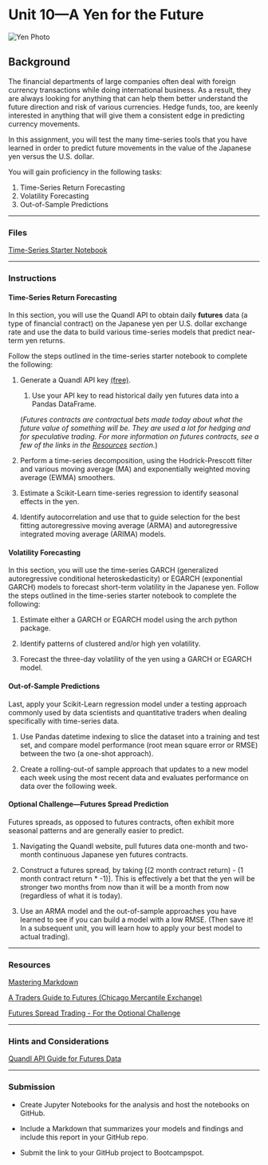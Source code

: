 # Unit 10—A Yen for the Future

![Yen Photo](Images/unit-10-readme-photo.png)

## Background

The financial departments of large companies often deal with foreign currency transactions while doing international business. As a result, they are always looking for anything that can help them better understand the future direction and risk of various currencies. Hedge funds, too, are keenly interested in anything that will give them a consistent edge in predicting currency movements. 

In this assignment, you will test the many time-series tools that you have learned in order to predict future movements in the value of the Japanese yen versus the U.S. dollar. 

You will gain proficiency in the following tasks:

1. Time-Series Return Forecasting
2. Volatility Forecasting
3. Out-of-Sample Predictions

- - -

### Files

[Time-Series Starter Notebook](Starter_Code/time_series_analysis.ipynb)

- - -

### Instructions

#### Time-Series Return Forecasting

In this section, you will use the Quandl API to obtain daily **futures** data (a type of financial contract) on the Japanese yen per U.S. dollar exchange rate and use the data to build various time-series models that predict near-term yen returns. 

Follow the steps outlined in the time-series starter notebook to complete the following:

1. Generate a Quandl API key [(free)](https://www.quandl.com/).

     1. Use your API key to read historical daily yen futures data into a Pandas DataFrame. 

     (*Futures contracts are contractual bets made today about what the future value of something will be. They are used a lot for hedging and for speculative trading. For more information on futures contracts, see a few of the links in the [Resources](#Resources) section.*) 

3. Perform a time-series decomposition, using the Hodrick-Prescott filter and various moving average (MA) and exponentially weighted moving average (EWMA) smoothers.

4. Estimate a Scikit-Learn time-series regression to identify seasonal effects in the yen.

5. Identify autocorrelation and use that to guide selection for the best fitting autoregressive moving average (ARMA) and autoregressive integrated moving average (ARIMA) models.


#### Volatility Forecasting

In this section, you will use the time-series GARCH (generalized autoregressive conditional heteroskedasticity) or EGARCH (exponential GARCH) models to forecast short-term volatility in the Japanese yen.
Follow the steps outlined in the time-series starter notebook to complete the following:

1. Estimate either a GARCH or EGARCH model using the arch python package.

2. Identify patterns of clustered and/or high yen volatility.

3. Forecast the three-day volatility of the yen using a GARCH or EGARCH model.

#### Out-of-Sample Predictions

Last, apply your Scikit-Learn regression model under a testing approach commonly used by data scientists and quantitative traders when dealing specifically with time-series data.

1. Use Pandas datetime indexing to slice the dataset into a training and test set, and compare model performance (root mean square error or RMSE) between the two (a one-shot approach).

2. Create a rolling-out-of sample approach that updates to a new model each week using the most recent data and evaluates performance on data over the following week.


#### Optional Challenge—Futures Spread Prediction

Futures spreads, as opposed to futures contracts, often exhibit more seasonal patterns and are generally easier to predict. 

1. Navigating the Quandl website, pull futures data one-month and two-month continuous Japanese yen futures contracts.

2. Construct a futures spread, by taking [(2 month contract return) - (1 month contract return * -1)]. This is effectively a bet that the yen will be stronger two months from now than it will be a month from now (regardless of what it is today).  

3. Use an ARMA model and the out-of-sample approaches you have learned to see if you can build a model with a low RMSE. (Then save it! In a subsequent unit, you will learn how to apply your best model to actual trading).

- - -

### Resources

[Mastering Markdown](https://guides.github.com/features/mastering-markdown/)

[A Traders Guide to Futures (Chicago Mercantile Exchange)](https://www.cmegroup.com/education/files/a-traders-guide-to-futures.pdf)

[Futures Spread Trading - For the Optional Challenge](https://www.investopedia.com/terms/f/futuresspread.asp)
- - -

### Hints and Considerations

[Quandl API Guide for Futures Data](https://blog.quandl.com/api-for-futures-data)

- - -

### Submission

* Create Jupyter Notebooks for the analysis and host the notebooks on GitHub.

* Include a Markdown that summarizes your models and findings and include this report in your GitHub repo.

* Submit the link to your GitHub project to Bootcampspot.

